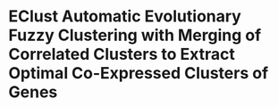 # EClust Automatic Evolutionary Fuzzy Clustering with Merging of Correlated Clusters to Extract Optimal Co-Expressed Clusters of Genes
